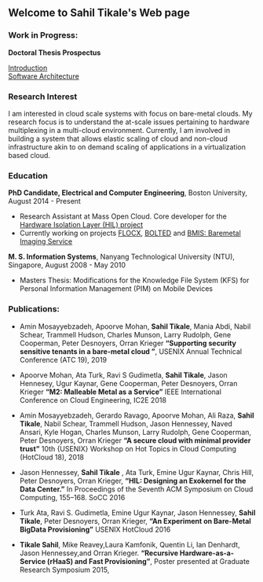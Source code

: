 ## Welcome to Sahil Tikale's Web page

### Work in Progress:
**Doctoral Thesis Prospectus**

[Introduction](https://sahiltikale.github.io/SahilPHDproposal.pdf#section.1.1) <br>
[Software Architecture](https://sahiltikale.github.io/SahilPHDproposal.pdf#section.2.1)

### Research Interest
I am interested in cloud scale systems with focus on bare-metal clouds. My research focus is to understand the at-scale issues pertaining to hardware multiplexing in a multi-cloud environment. Currently, I am involved in building a system that allows elastic scaling of cloud and non-cloud infrastructure akin to on demand scaling of applications in a virtualization based cloud.


### Education

**PhD Candidate, Electrical and Computer Engineering**, Boston University, August 2014 - Present
- Research Assistant at Mass Open Cloud. Core developer for the [Hardware Isolation Layer (HIL) project ](ihttps://github.com/CCI-MOC/hil)
- Currently working on projects [FLOCX](https://cci-moc.github.io/flocx/), [BOLTED](https://massopen.cloud/blog/secure-cloud/) and [BMIS: Baremetal Imaging Service](https://massopen.cloud/blog/bare-metal-imaging/) 


**M. S. Information Systems**, Nanyang Technological University (NTU), Singapore, August 2008 - May 2010
- Masters Thesis: Modifications for the Knowledge File System (KFS) for Personal Information Management (PIM) on Mobile Devices


### Publications:

- Amin Mosayyebzadeh, Apoorve Mohan, **Sahil Tikale**, Mania Abdi, Nabil Schear, Trammell Hudson, Charles Munson, Larry Rudolph, Gene Cooperman, Peter Desnoyers, Orran Krieger **“Supporting security sensitive tenants in a bare-metal cloud ”**, USENIX Annual Technical Conference (ATC 19), 2019

- Apoorve Mohan, Ata Turk, Ravi S Gudimetla, **Sahil Tikale**, Jason Hennesey, Ugur Kaynar, Gene Cooperman, Peter Desnoyers, Orran Krieger **“M2: Malleable Metal as a Service”** IEEE International Conference on Cloud Engineering, IC2E 2018

- Amin Mosayyebzadeh, Gerardo Ravago, Apoorve Mohan, Ali Raza, **Sahil Tikale**, Nabil Schear, Trammell Hudson, Jason Hennessey, Naved Ansari, Kyle Hogan, Charles Munson, Larry Rudolph, Gene Cooperman, Peter Desnoyers, Orran Krieger **“A secure cloud with minimal provider trust”** 10th {USENIX} Workshop on Hot Topics in Cloud Computing (HotCloud 18), 2018 

- Jason Hennessey, **Sahil Tikale** , Ata Turk, Emine Ugur Kaynar, Chris Hill, Peter Desnoyers, Orran Krieger, **“HIL:   Designing an Exokernel for the Data Center.”** In Proceedings of the Seventh ACM Symposium on Cloud Computing, 155–168. SoCC 2016

- Turk Ata, Ravi S. Gudimetla, Emine Ugur Kaynar, Jason Hennessey, **Sahil Tikale**, Peter Desnoyers, Orran Krieger, **“An Experiment on Bare-Metal BigData Provisioning”** USENIX HotCloud 2016

- **Tikale Sahil**, Mike Reavey,Laura Kamfonik, Quentin Li, Ian Denhardt, Jason Hennessey,and Orran Krieger.
**“Recursive Hardware-as-a-Service (rHaaS) and Fast Provisioning”**, Poster presented at Graduate Research Symposium 2015,


